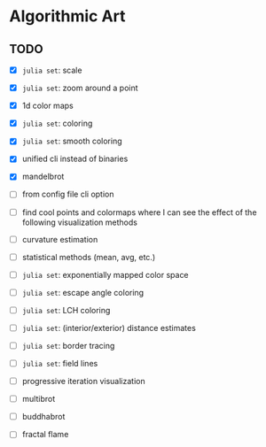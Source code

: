 # Algorithmic Art

## TODO

* [x] `julia set`: scale

* [x] `julia set`: zoom around a point

* [x] 1d color maps

* [x] `julia set`: coloring

* [x] `julia set`: smooth coloring

* [x] unified cli instead of binaries

* [x] mandelbrot

* [ ] from config file cli option

* [ ] find cool points and colormaps where I can see the effect of
  the following visualization methods

* [ ] curvature estimation

* [ ] statistical methods (mean, avg, etc.)

* [ ] `julia set`: exponentially mapped color space

* [ ] `julia set`: escape angle coloring

* [ ] `julia set`: LCH coloring

* [ ] `julia set`: (interior/exterior) distance estimates

* [ ] `julia set`: border tracing

* [ ] `julia set`: field lines

* [ ] progressive iteration visualization

* [ ] multibrot

* [ ] buddhabrot

* [ ] fractal flame
